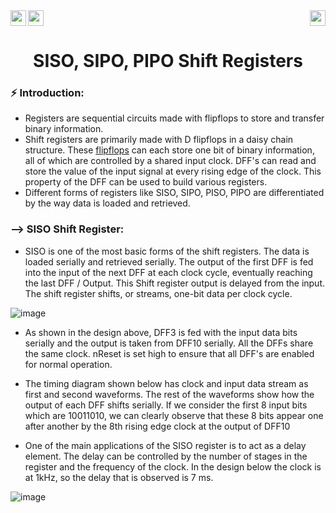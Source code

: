 <div>
<a href="https://www.arduino.cc/"><img src="https://img.shields.io/badge/MicroController%3A-Arduino%20UNO%203-green[700]"height="25" align="left"></a>
<a href="https://www.tinkercad.com/things/fikCZ4vRF8H?sharecode=nbDieIuz8aKIVdCf76pP-88A7fmuBtTK6MwIZ-g5KuI"><img src="https://img.shields.io/badge/Simulation:-Click%20to%20Tinker-blue" height="25"></a>
<a href="https://www.microchip.com/en-us/product/ATmega328P"><img src="https://img.shields.io/badge/Processor%3A-Atmega328P-black" height="25"align="right"></a>
</div>

<div align="center">
<h1> SISO, SIPO, PIPO Shift Registers </h1>

</div>

### ⚡️ Introduction: 
- Registers are sequential circuits made with flipflops to store and transfer binary information.
- Shift registers are primarily made with D flipflops in a daisy chain structure. These <a href="https://en.wikipedia.org/wiki/Flip-flop_(electronics)">flipflops</a> can each store one bit of binary information, all of which are controlled by a shared input clock. DFF's can read and store the value of the input signal at every rising edge of the clock. This property of the DFF can be used to build various registers. 
- Different forms of registers like SISO, SIPO, PISO, PIPO are differentiated by the way data is loaded and retrieved.

### --> SISO Shift Register:
- SISO is one of the most basic forms of the shift registers. The data is loaded serially and retrieved serially. The output of the first DFF is fed into the input of the next DFF at each clock cycle, eventually reaching the last DFF / Output. This Shift register output is delayed from the input. The shift register shifts, or streams, one-bit data per clock cycle.

![image](https://support.dialog-semiconductor.com/documents/AN-CM-303/AN-CM-303_1.jpeg)

- As shown in the design above, DFF3 is fed with the input data bits serially and the output is taken from DFF10 serially. All the DFFs share the same clock. nReset is set high to ensure that all DFF's are enabled for normal operation.

- The timing diagram shown below has clock and input data stream as first and second waveforms. The rest of the waveforms show how the output of each DFF shifts serially. If we consider the first 8 input bits which are 10011010, we can clearly observe that these 8 bits appear one after another by the 8th rising edge clock at the output of DFF10

- One of the main applications of the SISO register is to act as a delay element. The delay can be controlled by the number of stages in the register and the frequency of the clock. In the design below the clock is at 1kHz, so the delay that is observed is 7 ms.

![image](https://support.dialog-semiconductor.com/documents/AN-CM-303/AN-CM-303_2.jpeg)

    
